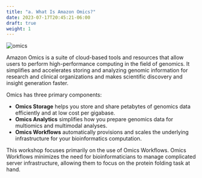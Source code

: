 ```yaml
---
title: "a. What Is Amazon Omics?"
date: 2023-07-17T20:45:21-06:00
draft: true
weight: 1
---
```


![omics](/images/omics.png?width=400px)

Amazon Omics is a suite of cloud-based tools and resources that allow users to perform high-performance computing in the field of genomics. It simplifies and accelerates storing and analyzing genomic information for research and clinical organizations and makes scientific discovery and insight generation faster.

Omics has three primary components:

- **Omics Storage** helps you store and share petabytes of genomics data efficiently and at low cost per gigabase.
- **Omics Analytics** simplifies how you prepare genomics data for multiomics and multimodal analyses.
- **Omics Workflows** automatically provisions and scales the underlying infrastructure for your bioinformatics computation.

This workshop focuses primarily on the use of Omics Workflows. Omics Workflows minimizes the need for bioinformaticians to manage complicated server infrastructure, allowing them to focus on the protein folding task at hand.